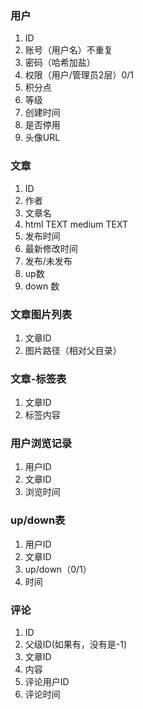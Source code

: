 ### 用户

1. ID
2. 账号（用户名）不重复
3. 密码（哈希加盐）
4. 权限（用户/管理员2层）0/1
5. 积分点
6. 等级
7. 创建时间
8. 是否停用
9. 头像URL



### 文章

1. ID
2. 作者
3. 文章名
4. html TEXT medium TEXT
5. 发布时间
6. 最新修改时间
7. 发布/未发布
8. up数
9. down 数



### 文章图片列表

1. 文章ID
2. 图片路径（相对父目录）



### 文章-标签表

1. 文章ID
2. 标签内容



### 用户浏览记录

1. 用户ID
2. 文章ID
3. 浏览时间



### up/down表

1. 用户ID
2. 文章ID
3. up/down（0/1）
4. 时间



### 评论

1. ID
2. 父级ID(如果有，没有是-1)
3. 文章ID
4. 内容
5. 评论用户ID
6. 评论时间
